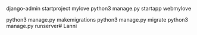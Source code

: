 django-admin startproject mylove
python3 manage.py startapp webmylove

python3 manage.py makemigrations
python3 manage.py migrate
python3 manage.py runserver# Lanni
